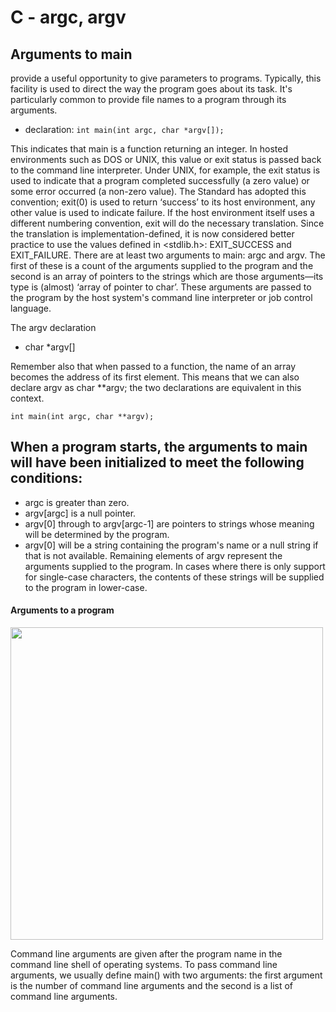 # C - argc, argv
## Arguments to main
provide a useful opportunity to give parameters to programs. Typically, this facility is used to direct the way the program goes about its task. It's particularly common to provide file names to a program through its arguments.

* declaration: `int main(int argc, char *argv[]);`

This indicates that main is a function returning an integer. In hosted environments such as DOS or UNIX, this value or exit status is passed back to the command line interpreter. Under UNIX, for example, the exit status is used to indicate that a program completed successfully (a zero value) or some error occurred (a non-zero value). The Standard has adopted this convention; exit(0) is used to return ‘success’ to its host environment, any other value is used to indicate failure. If the host environment itself uses a different numbering convention, exit will do the necessary translation. Since the translation is implementation-defined, it is now considered better practice to use the values defined in <stdlib.h>: EXIT_SUCCESS and EXIT_FAILURE.
There are at least two arguments to main: argc and argv. The first of these is a count of the arguments supplied to the program and the second is an array of pointers to the strings which are those arguments—its type is (almost) ‘array of pointer to char’. These arguments are passed to the program by the host system's command line interpreter or job control language.

The argv declaration

- char *argv[]

Remember also that when passed to a function, the name of an array becomes the address of its first element. This means that we can also declare argv as char **argv; the two declarations are equivalent in this context.

`int main(int argc, char **argv);`
## When a program starts, the arguments to main will have been initialized to meet the following conditions:

* argc is greater than zero.
* argv[argc] is a null pointer.
* argv[0] through to argv[argc-1] are pointers to strings whose meaning will be determined by the program.
* argv[0] will be a string containing the program's name or a null string if that is not available. Remaining elements of argv represent the arguments supplied to the program. In cases where there is only support for single-case characters, the contents of these strings will be supplied to the program in lower-case.
#### Arguments to a program
<img src="https://publications.gbdirect.co.uk//c_book/figures/10.1.png" width="500"/>

Command line arguments are given after the program name in the command line shell of operating systems. To pass command line arguments, we usually define main() with two arguments: the first argument is the number of command line arguments and the second is a list of command line arguments.


